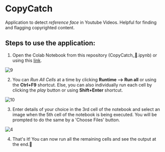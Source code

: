 # CopyCatch
Application to detect _reference face_ in Youtube Videos. Helpful for finding and flagging copyrighted content.

## Steps to use the application:
1) Open the Colab Notebook from this repository (CopyCatch_🎣.ipynb) or using this [link](https://colab.research.google.com/drive/1nRiQJ0cmxGXWeDlMslww90_JgSNueCSp?usp=sharing).

![9](https://user-images.githubusercontent.com/50396375/142734533-ada89cb5-5dcb-4f21-a930-b90116769822.PNG)

2) You can _Run All Cells_ at a time by clicking **Runtime --> Run all** or using the **Ctrl+F9** shortcut. Else, you can also individually run each cell by clicking the _play_ button or using **Shift+Enter** shortcut. 

![10](https://user-images.githubusercontent.com/50396375/142734599-62c630d7-8011-419b-a196-0cf2f5434e4a.PNG)

3) Enter details of your choice in the 3rd cell of the notebook and select an image when the 5th cell of the notebook is being executed. You will be prompted to do the same by a 'Choose Files' button.

![4](https://user-images.githubusercontent.com/50396375/142734811-7cdb2c79-c393-4303-9d43-6d2d1d9110ff.PNG)

4) That's it! You can now run all the remaining cells and see the output at the end.🎉
